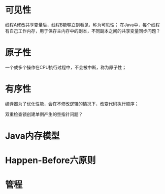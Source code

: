 
# 可见性
线程A修改共享变量后，线程B能够立刻看见，称为可见性；
在Java中，每个线程有自己工作内存，用于保存主内存中的副本，不同副本之间的共享变量同步问题？

# 原子性
一个或多个操作在CPU执行过程中，不会被中断，称为原子性；

# 有序性
编译器为了优化性能，会在不修改逻辑的情况下，改变代码执行顺序；

双重检查锁创建单例产生的空指针问题？

# Java内存模型
# Happen-Before六原则

# 管程